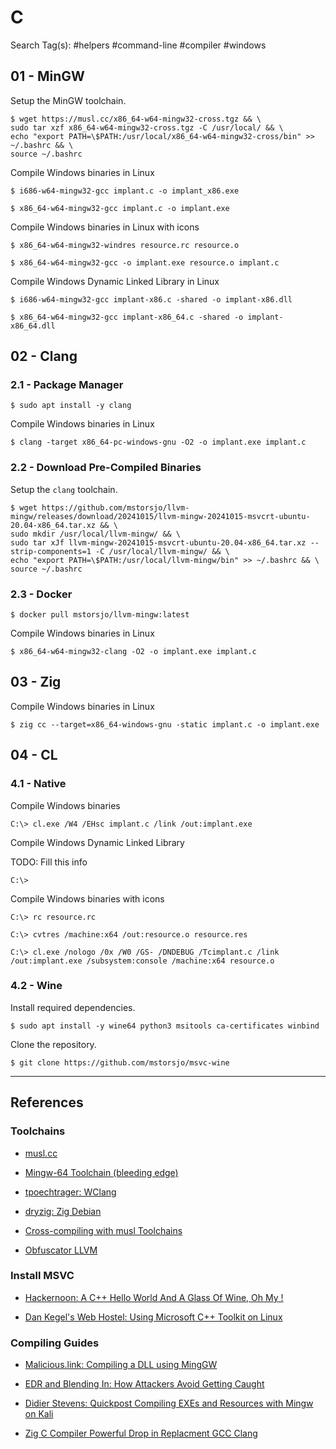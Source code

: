 # C

Search Tag(s): #helpers #command-line #compiler #windows

## 01 - MinGW

Setup the MinGW toolchain.

```
$ wget https://musl.cc/x86_64-w64-mingw32-cross.tgz && \
sudo tar xzf x86_64-w64-mingw32-cross.tgz -C /usr/local/ && \
echo "export PATH=\$PATH:/usr/local/x86_64-w64-mingw32-cross/bin" >> ~/.bashrc && \
source ~/.bashrc
```

Compile Windows binaries in Linux

```
$ i686-w64-mingw32-gcc implant.c -o implant_x86.exe

$ x86_64-w64-mingw32-gcc implant.c -o implant.exe
```

Compile Windows binaries in Linux with icons

```
$ x86_64-w64-mingw32-windres resource.rc resource.o

$ x86_64-w64-mingw32-gcc -o implant.exe resource.o implant.c
```

Compile Windows Dynamic Linked Library in Linux

```
$ i686-w64-mingw32-gcc implant-x86.c -shared -o implant-x86.dll

$ x86_64-w64-mingw32-gcc implant-x86_64.c -shared -o implant-x86_64.dll
```

## 02 - Clang

### 2.1 - Package Manager

```
$ sudo apt install -y clang
```

Compile Windows binaries in Linux

```
$ clang -target x86_64-pc-windows-gnu -O2 -o implant.exe implant.c
```

### 2.2 - Download Pre-Compiled Binaries

Setup the `clang` toolchain.

```
$ wget https://github.com/mstorsjo/llvm-mingw/releases/download/20241015/llvm-mingw-20241015-msvcrt-ubuntu-20.04-x86_64.tar.xz && \
sudo mkdir /usr/local/llvm-mingw/ && \
sudo tar xJf llvm-mingw-20241015-msvcrt-ubuntu-20.04-x86_64.tar.xz --strip-components=1 -C /usr/local/llvm-mingw/ && \
echo "export PATH=\$PATH:/usr/local/llvm-mingw/bin" >> ~/.bashrc && \
source ~/.bashrc
```

### 2.3 - Docker

```
$ docker pull mstorsjo/llvm-mingw:latest
```

Compile Windows binaries in Linux

```
$ x86_64-w64-mingw32-clang -O2 -o implant.exe implant.c
```

## 03 - Zig

Compile Windows binaries in Linux

```
$ zig cc --target=x86_64-windows-gnu -static implant.c -o implant.exe
```

## 04 - CL

### 4.1 - Native

Compile Windows binaries

```
C:\> cl.exe /W4 /EHsc implant.c /link /out:implant.exe
```

Compile Windows Dynamic Linked Library

TODO: Fill this info

```
C:\>
```

Compile Windows binaries with icons

```
C:\> rc resource.rc

C:\> cvtres /machine:x64 /out:resource.o resource.res

C:\> cl.exe /nologo /0x /W0 /GS- /DNDEBUG /Tcimplant.c /link /out:implant.exe /subsystem:console /machine:x64 resource.o
```

### 4.2 - Wine

Install required dependencies.

```
$ sudo apt install -y wine64 python3 msitools ca-certificates winbind
```

Clone the repository.

```
$ git clone https://github.com/mstorsjo/msvc-wine 
```

---
## References

### Toolchains

- [musl.cc](https://musl.cc/)

- [Mingw-64 Toolchain (bleeding edge)](https://sourceforge.net/p/mingw-w64/)

- [tpoechtrager: WClang](https://github.com/tpoechtrager/wclang)

- [dryzig: Zig Debian](https://github.com/dryzig/zig-debian)

- [Cross-compiling with musl Toolchains](https://ariya.io/2020/06/cross-compiling-with-musl-toolchains)

- [Obfuscator LLVM](https://github.com/obfuscator-llvm/obfuscator)

### Install MSVC

- [Hackernoon: A C++ Hello World And A Glass Of Wine, Oh My !](https://medium.com/hackernoon/a-c-hello-world-and-a-glass-of-wine-oh-my-263434c0b8ad)

- [Dan Kegel's Web Hostel: Using Microsoft C++ Toolkit on Linux](http://kegel.com/wine/cl-howto.html)

### Compiling Guides

- [Malicious.link: Compiling a DLL using MingGW](https://room362.com/posts/2020/compiling-a-dll-using-mingw/)

- [EDR and Blending In: How Attackers Avoid Getting Caught](https://www.optiv.com/insights/source-zero/blog/edr-and-blending-how-attackers-avoid-getting-caught)

- [Didier Stevens: Quickpost Compiling EXEs and Resources with Mingw on Kali](https://blog.didierstevens.com/2018/09/17/quickpost-compiling-exes-and-resources-with-mingw-on-kali/)

- [Zig C Compiler Powerful Drop in Replacment GCC Clang](https://andrewkelley.me/post/zig-cc-powerful-drop-in-replacement-gcc-clang.html)